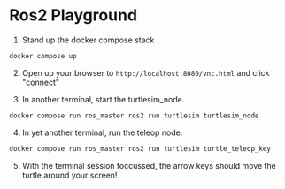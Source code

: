 # Ros2 Playground

1. Stand up the docker compose stack

```bash
docker compose up
```

2. Open up your browser to `http://localhost:8080/vnc.html` and click "connect"

3. In another terminal, start the turtlesim_node.

```bash
docker compose run ros_master ros2 run turtlesim turtlesim_node
```

4. In yet another terminal, run the teleop node.

```bash
docker compose run ros_master ros2 run turtlesim turtle_teleop_key
```

5. With the terminal session foccussed, the arrow keys should move the turtle around your screen!

